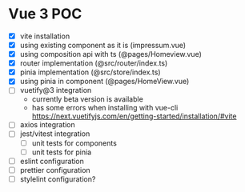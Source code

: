 # Vue 3 POC

- [x] vite installation
- [x] using existing component as it is (impressum.vue)
- [x] using composition api with ts (@pages/Homeview.vue)
- [x] router implementation (@src/router/index.ts)
- [x] pinia implementation (@src/store/index.ts)
- [x] using pinia in component (@pages/HomeView.vue)
- [ ] vuetify@3 integration
  - currently beta version is available
  - has some errors when installing with vue-cli <https://next.vuetifyjs.com/en/getting-started/installation/#vite>
- [ ] axios integration
- [ ] jest/vitest integration
  - [ ] unit tests for components
  - [ ] unit tests for pinia
- [ ] eslint configuration
- [ ] prettier configuration
- [ ] stylelint configuration?
